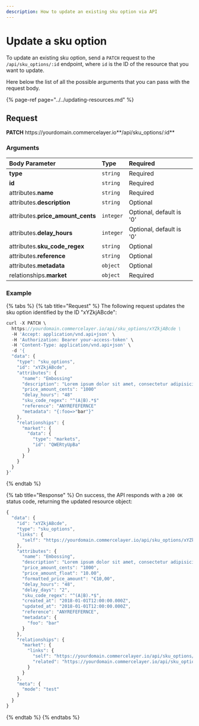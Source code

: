```yaml
---
description: How to update an existing sku option via API
---
```


# Update a sku option

To update an existing sku option, send a `PATCH` request to the `/api/sku_options/:id` endpoint, where `id` is the ID of the resource that you want to update.

Here below the list of all the possible arguments that you can pass with the request body.

{% page-ref page="../../updating-resources.md" %}

## Request

**PATCH** https://<i></i>yourdomain.commercelayer.io**/api/sku_options/:id**

### Arguments

| Body Parameter | Type | Required |
| :--- | :--- | :--- |
| **type** | `string` | Required |
| **id** | `string` | Required |
| attributes.**name** | `string` | Required |
| attributes.**description** | `string` | Optional |
| attributes.**price_amount_cents** | `integer` | Optional, default is '0' |
| attributes.**delay_hours** | `integer` | Optional, default is '0' |
| attributes.**sku_code_regex** | `string` | Optional |
| attributes.**reference** | `string` | Optional |
| attributes.**metadata** | `object` | Optional |
| relationships.**market** | `object` | Required |

### Example

{% tabs %}
{% tab title="Request" %}
The following request updates the sku option identified by the ID "xYZkjABcde":

```javascript
curl -X PATCH \
  https://yourdomain.commercelayer.io/api/sku_options/xYZkjABcde \
  -H 'Accept: application/vnd.api+json' \
  -H 'Authorization: Bearer your-access-token' \
  -H 'Content-Type: application/vnd.api+json' \
  -d '{
  "data": {
    "type": "sku_options",
    "id": "xYZkjABcde",
    "attributes": {
      "name": "Embossing"
      "description": "Lorem ipsum dolor sit amet, consectetur adipisicing elit, sed do eiusmod tempor incididunt ut labore et dolore magna aliqua."
      "price_amount_cents": "1000"
      "delay_hours": "48"
      "sku_code_regex": "^(A|B).*$"
      "reference": "ANYREFEFERNCE"
      "metadata": "{:foo=>"bar"}"
    },
    "relationships": {
      "market": {
        "data": {
          "type": "markets",
          "id": "QWERtyUpBa"
        }
      }
    }
  }
}'
```
{% endtab %}

{% tab title="Response" %}
On success, the API responds with a `200 OK` status code, returning the updated resource object:

```javascript
{
  "data": {
    "id": "xYZkjABcde",
    "type": "sku_options",
    "links": {
      "self": "https://yourdomain.commercelayer.io/api/sku_options/xYZkjABcde"
    },
    "attributes": {
      "name": "Embossing",
      "description": "Lorem ipsum dolor sit amet, consectetur adipisicing elit, sed do eiusmod tempor incididunt ut labore et dolore magna aliqua.",
      "price_amount_cents": "1000",
      "price_amount_float": "10.00",
      "formatted_price_amount": "€10,00",
      "delay_hours": "48",
      "delay_days": "2",
      "sku_code_regex": "^(A|B).*$",
      "created_at": "2018-01-01T12:00:00.000Z",
      "updated_at": "2018-01-01T12:00:00.000Z",
      "reference": "ANYREFEFERNCE",
      "metadata": {
        "foo": "bar"
      }
    },
    "relationships": {
      "market": {
        "links": {
          "self": "https://yourdomain.commercelayer.io/api/sku_options/xYZkjABcde/relationships/market",
          "related": "https://yourdomain.commercelayer.io/api/sku_options/xYZkjABcde/market"
        }
      }
    },
    "meta": {
      "mode": "test"
    }
  }
}
```
{% endtab %}
{% endtabs %}
